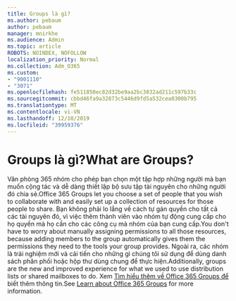 ```yaml
---
title: Groups là gì?
ms.author: pebaum
author: pebaum
manager: mnirkhe
ms.audience: Admin
ms.topic: article
ROBOTS: NOINDEX, NOFOLLOW
localization_priority: Normal
ms.collection: Adm_O365
ms.custom:
- "9001110"
- "3071"
ms.openlocfilehash: fe511850ec82d32be9aa2bc3832ad211c597b33c
ms.sourcegitcommit: cbbd46fa9a32873c5446d9fd5a532cea0300b795
ms.translationtype: MT
ms.contentlocale: vi-VN
ms.lasthandoff: 12/10/2019
ms.locfileid: "39959376"
---
```

# <a name="what-are-groups"></a><span data-ttu-id="5b838-102">Groups là gì?</span><span class="sxs-lookup"><span data-stu-id="5b838-102">What are Groups?</span></span>

<span data-ttu-id="5b838-103">Văn phòng 365 nhóm cho phép bạn chọn một tập hợp những người mà bạn muốn cộng tác và dễ dàng thiết lập bộ sưu tập tài nguyên cho những người đó chia sẻ.</span><span class="sxs-lookup"><span data-stu-id="5b838-103">Office 365 Groups let you choose a set of people that you wish to collaborate with and easily set up a collection of resources for those people to share.</span></span> <span data-ttu-id="5b838-104">Bạn không phải lo lắng về cách tự gán quyền cho tất cả các tài nguyên đó, vì việc thêm thành viên vào nhóm tự động cung cấp cho họ quyền mà họ cần cho các công cụ mà nhóm của bạn cung cấp.</span><span class="sxs-lookup"><span data-stu-id="5b838-104">You don't have to worry about manually assigning permissions to all those resources, because adding members to the group automatically gives them the permissions they need to the tools your group provides.</span></span> <span data-ttu-id="5b838-105">Ngoài ra, các nhóm là trải nghiệm mới và cải tiến cho những gì chúng tôi sử dụng để dùng danh sách phân phối hoặc hộp thư dùng chung để thực hiện.</span><span class="sxs-lookup"><span data-stu-id="5b838-105">Additionally, groups are the new and improved experience for what we used to use distribution lists or shared mailboxes to do.</span></span>  <span data-ttu-id="5b838-106">Xem [Tìm hiểu thêm về Office 365 Groups để](https://support.office.com/article/b565caa1-5c40-40ef-9915-60fdb2d97fa2) biết thêm thông tin.</span><span class="sxs-lookup"><span data-stu-id="5b838-106">See [Learn about Office 365 Groups](https://support.office.com/article/b565caa1-5c40-40ef-9915-60fdb2d97fa2) for more information.</span></span> 